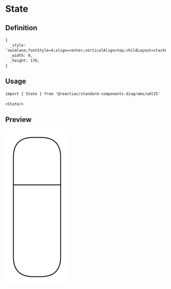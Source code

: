 # State

## Definition

```
{
  _style: 'swimlane;fontStyle=4;align=center;verticalAlign=top;childLayout=stackLayout;horizontal=1;startSize=60;horizontalStack=0;resizeParent=1;resizeParentMax=0;resizeLast=0;collapsible=0;marginBottom=0;html=1;rounded=1;absoluteArcSize=1;arcSize=50;whiteSpace=wrap;',
  _width: 0,
  _height: 176,
}
```

## Usage

```
import { State } from '@reactiac/standard-components-diagrams/uml25'

<State/>
```

## Preview

<img src="./state.png" width="200"/>
